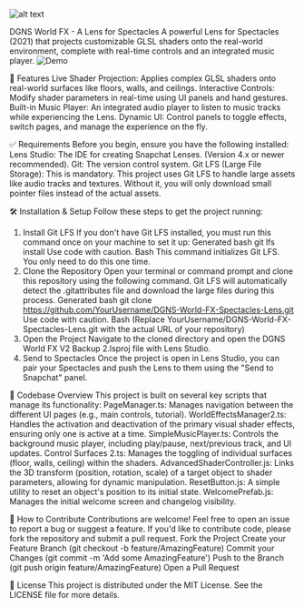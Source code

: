 ![alt text](https://img.shields.io/badge/License-MIT-yellow.svg)

DGNS World FX - A Lens for Spectacles
A powerful Lens for Spectacles (2021) that projects customizable GLSL shaders onto the real-world environment, complete with real-time controls and an integrated music player.
![Demo]([https://s14.gifyu.com/images/bN2EJ.gif](https://i.imgur.com/lHMf3D8.gif))


🚀 Features
Live Shader Projection: Applies complex GLSL shaders onto real-world surfaces like floors, walls, and ceilings.
Interactive Controls: Modify shader parameters in real-time using UI panels and hand gestures.
Built-in Music Player: An integrated audio player to listen to music tracks while experiencing the Lens.
Dynamic UI: Control panels to toggle effects, switch pages, and manage the experience on the fly.

✅ Requirements
Before you begin, ensure you have the following installed:
Lens Studio: The IDE for creating Snapchat Lenses. (Version 4.x or newer recommended).
Git: The version control system.
Git LFS (Large File Storage): This is mandatory. This project uses Git LFS to handle large assets like audio tracks and textures. Without it, you will only download small pointer files instead of the actual assets.

🛠️ Installation & Setup
Follow these steps to get the project running:

1. Install Git LFS
If you don't have Git LFS installed, you must run this command once on your machine to set it up:
Generated bash
git lfs install
Use code with caution.
Bash
This command initializes Git LFS. You only need to do this one time.
2. Clone the Repository
Open your terminal or command prompt and clone this repository using the following command. Git LFS will automatically detect the .gitattributes file and download the large files during this process.
Generated bash
git clone https://github.com/YourUsername/DGNS-World-FX-Spectacles-Lens.git
Use code with caution.
Bash
(Replace YourUsername/DGNS-World-FX-Spectacles-Lens.git with the actual URL of your repository)
3. Open the Project
Navigate to the cloned directory and open the DGNS World FX V2 Backup 2.lsproj file with Lens Studio.
4. Send to Spectacles
Once the project is open in Lens Studio, you can pair your Spectacles and push the Lens to them using the "Send to Snapchat" panel.

📂 Codebase Overview
This project is built on several key scripts that manage its functionality:
PageManager.ts: Manages navigation between the different UI pages (e.g., main controls, tutorial).
WorldEffectsManager2.ts: Handles the activation and deactivation of the primary visual shader effects, ensuring only one is active at a time.
SimpleMusicPlayer.ts: Controls the background music player, including play/pause, next/previous track, and UI updates.
Control Surfaces 2.ts: Manages the toggling of individual surfaces (floor, walls, ceiling) within the shaders.
AdvancedShaderController.js: Links the 3D transform (position, rotation, scale) of a target object to shader parameters, allowing for dynamic manipulation.
ResetButton.js: A simple utility to reset an object's position to its initial state.
WelcomePrefab.js: Manages the initial welcome screen and changelog visibility.

🤝 How to Contribute
Contributions are welcome! Feel free to open an issue to report a bug or suggest a feature. If you'd like to contribute code, please fork the repository and submit a pull request.
Fork the Project
Create your Feature Branch (git checkout -b feature/AmazingFeature)
Commit your Changes (git commit -m 'Add some AmazingFeature')
Push to the Branch (git push origin feature/AmazingFeature)
Open a Pull Request

📄 License
This project is distributed under the MIT License. See the LICENSE file for more details.
